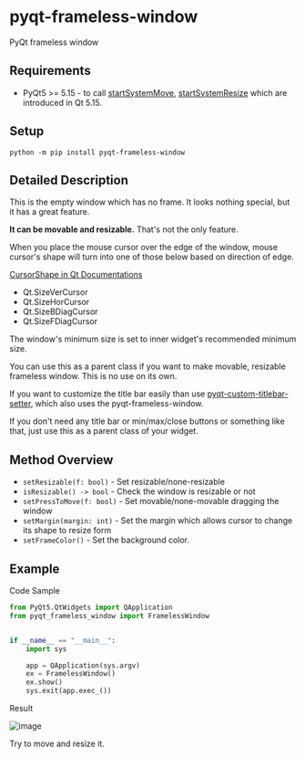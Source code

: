 # pyqt-frameless-window
PyQt frameless window

## Requirements
* PyQt5 >= 5.15 - to call <a href="https://doc.qt.io/qt-5/qwindow.html#startSystemMove">startSystemMove</a>, <a href="https://doc.qt.io/qt-5/qwindow.html#startSystemResize">startSystemResize</a> which are introduced in Qt 5.15.

## Setup
`python -m pip install pyqt-frameless-window`

## Detailed Description
This is the empty window which has no frame. It looks nothing special, but it has a great feature.

<b>It can be movable and resizable.</b> That's not the only feature. 

When you place the mouse cursor over the edge of the window, mouse cursor's shape will turn into one of those below based on direction of edge.

<a href="https://doc.qt.io/qt-5/qt.html#CursorShape-enum">CursorShape in Qt Documentations</a>
* Qt.SizeVerCursor
* Qt.SizeHorCursor
* Qt.SizeBDiagCursor
* Qt.SizeFDiagCursor

The window's minimum size is set to inner widget's recommended minimum size.

You can use this as a parent class if you want to make movable, resizable frameless window. This is no use on its own.

If you want to customize the title bar easily than use <a href="https://github.com/yjg30737/pyqt-custom-titlebar-setter">pyqt-custom-titlebar-setter</a>, which also uses the pyqt-frameless-window.

If you don't need any title bar or min/max/close buttons or something like that, just use this as a parent class of your widget.

## Method Overview
* ```setResizable(f: bool)``` - Set resizable/none-resizable
* ```isResizable() -> bool``` - Check the window is resizable or not
* ```setPressToMove(f: bool)``` - Set movable/none-movable dragging the window
* ```setMargin(margin: int)``` - Set the margin which allows cursor to change its shape to resize form
* ```setFrameColor()``` - Set the background color.

## Example
Code Sample
```python
from PyQt5.QtWidgets import QApplication
from pyqt_frameless_window import FramelessWindow


if __name__ == "__main__":
    import sys

    app = QApplication(sys.argv)
    ex = FramelessWindow()
    ex.show()
    sys.exit(app.exec_())
```

Result

![image](https://user-images.githubusercontent.com/55078043/151485588-eea83a1b-7150-4a37-b0f1-6891d5f3da1f.png)

Try to move and resize it.


